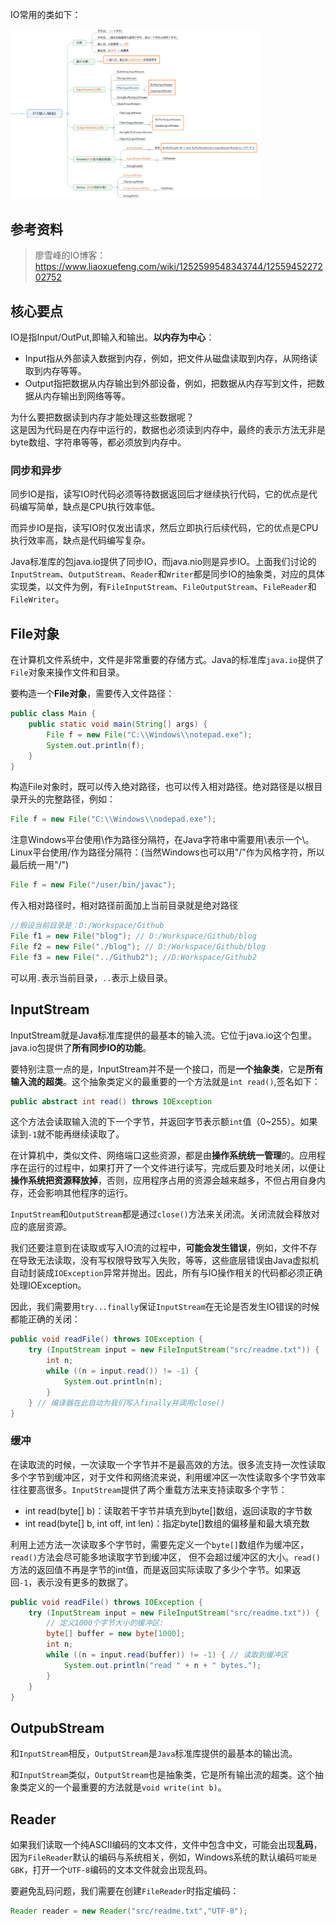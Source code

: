 IO常用的类如下：

<img src="../_img/IO_1.png" width=400>

## 参考资料

> 廖雪峰的IO博客：<https://www.liaoxuefeng.com/wiki/1252599548343744/1255945227202752>

## 核心要点

IO是指Input/OutPut,即输入和输出。**以内存为中心**：

- Input指从外部读入数据到内存，例如，把文件从磁盘读取到内存，从网络读取到内存等等。
- Output指把数据从内存输出到外部设备，例如，把数据从内存写到文件，把数据从内存输出到网络等等。

为什么要把数据读到内存才能处理这些数据呢？  
这是因为代码是在内存中运行的，数据也必须读到内存中，最终的表示方法无非是byte数组、字符串等等，都必须放到内存中。

### 同步和异步

同步IO是指，读写IO时代码必须等待数据返回后才继续执行代码，它的优点是代码编写简单，缺点是CPU执行效率低。

而异步IO是指，读写IO时仅发出请求，然后立即执行后续代码，它的优点是CPU执行效率高，缺点是代码编写复杂。

Java标准库的包java.io提供了同步IO，而java.nio则是异步IO。上面我们讨论的`InputStream`、`OutputStream`、`Reader`和`Writer`都是同步IO的抽象类，对应的具体实现类，以文件为例，有`FileInputStream`、`FileOutputStream`、`FileReader`和`FileWriter`。

## File对象

在计算机文件系统中，文件是非常重要的存储方式。Java的标准库`java.io`提供了`File`对象来操作文件和目录。

要构造一个**File对象**，需要传入文件路径：

```java
public class Main {
    public static void main(String[] args) {
        File f = new File("C:\\Windows\\notepad.exe");
        System.out.println(f);
    }
}
```

构造File对象时，既可以传入绝对路径，也可以传入相对路径。绝对路径是以根目录开头的完整路径，例如：

```java
File f = new File("C:\\Windows\\nodepad.exe");
```

注意Windows平台使用\作为路径分隔符，在Java字符串中需要用\\表示一个\。Linux平台使用/作为路径分隔符：(当然Windows也可以用"/"作为风格字符，所以最后统一用"/")

```java
File f = new File("/user/bin/javac");
```

传入相对路径时，相对路径前面加上当前目录就是绝对路径

```java
//假设当前目录是：D:/Workspace/Github
File f1 = new File("blog"); // D:/Workspace/Github/blog
File f2 = new File("./blog"); // D:/Workspace/Github/blog
File f3 = new File("../Github2"); //D:Workspace/Github2
```

可以用`.`表示当前目录，`..`表示上级目录。

## InputStream

InputStream就是Java标准库提供的最基本的输入流。它位于java.io这个包里。java.io包提供了**所有同步IO的功能**。

要特别注意一点的是，InputStream并不是一个接口，而是**一个抽象类**，它是**所有输入流的超类**。这个抽象类定义的最重要的一个方法就是`int read()`,签名如下：

```java
public abstract int read() throws IOException
```

这个方法会读取输入流的下一个字节，并返回字节表示额`int`值（0~255）。如果读到`-1`就不能再继续读取了。

在计算机中，类似文件、网络端口这些资源，都是由**操作系统统一管理**的。应用程序在运行的过程中，如果打开了一个文件进行读写，完成后要及时地关闭，以便让**操作系统把资源释放掉**，否则，应用程序占用的资源会越来越多，不但占用自身内存，还会影响其他程序的运行。

`InputStream`和`OutputStream`都是通过`close()`方法来关闭流。关闭流就会释放对应的底层资源。

我们还要注意到在读取或写入IO流的过程中，**可能会发生错误**，例如，文件不存在导致无法读取，没有写权限导致写入失败，等等，这些底层错误由Java虚拟机自动封装成`IOException`异常并抛出。因此，所有与IO操作相关的代码都必须正确处理IOException。

因此，我们需要用`try...finally`保证`InputStream`在无论是否发生IO错误的时候都能正确的关闭：

```java
public void readFile() throws IOException {
    try (InputStream input = new FileInputStream("src/readme.txt")) {
        int n;
        while ((n = input.read()) != -1) {
            System.out.println(n);
        }
    } // 编译器在此自动为我们写入finally并调用close()
}
```

### 缓冲

在读取流的时候，一次读取一个字节并不是最高效的方法。很多流支持一次性读取多个字节到缓冲区，对于文件和网络流来说，利用缓冲区一次性读取多个字节效率往往要高很多。`InputStream`提供了两个重载方法来支持读取多个字节：

- int read(byte[] b)：读取若干字节并填充到byte[]数组，返回读取的字节数
- int read(byte[] b, int off, int len)：指定byte[]数组的偏移量和最大填充数

利用上述方法一次读取多个字节时，需要先定义一个`byte[]`数组作为缓冲区，`read()`方法会尽可能多地读取字节到缓冲区， 但不会超过缓冲区的大小。`read()`方法的返回值不再是字节的int值，而是返回实际读取了多少个字节。如果返回`-1`，表示没有更多的数据了。

```java
public void readFile() throws IOException {
    try (InputStream input = new FileInputStream("src/readme.txt")) {
        // 定义1000个字节大小的缓冲区:
        byte[] buffer = new byte[1000];
        int n;
        while ((n = input.read(buffer)) != -1) { // 读取到缓冲区
            System.out.println("read " + n + " bytes.");
        }
    }
}
```

## OutpubStream

和`InputStream`相反，`OutputStream`是`Java`标准库提供的最基本的输出流。

和`InputStream`类似，`OutputStream`也是抽象类，它是所有输出流的超类。这个抽象类定义的一个最重要的方法就是`void write(int b)`。

## Reader

如果我们读取一个纯ASCII编码的文本文件，文件中包含中文，可能会出现**乱码**，因为`FileReader`默认的编码与系统相关，例如，Windows系统的默认编码`可能是GBK`，打开一个`UTF-8`编码的文本文件就会出现乱码。

要避免乱码问题，我们需要在创建`FileReader`时指定编码：

```java
Reader reader = new Reader("src/readme.txt","UTF-8");
```